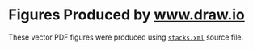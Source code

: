 # Figures Produced by www.draw.io

These vector PDF figures were produced using
[`stacks.xml`](stacks.xml) source file.

